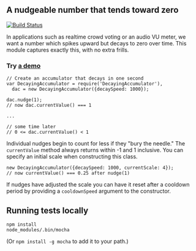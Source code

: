 ## A nudgeable number that tends toward zero
[![Build Status](https://travis-ci.org/begriffs/decaying-accumulator.png)](https://travis-ci.org/begriffs/decaying-accumulator)

In applications such as realtime crowd voting or an audio VU meter, we
want a number which spikes upward but decays to zero over time. This
module captures exactly this, with no extra frills.

### Try [a demo](http://begriffs.github.io/decaying-accumulator/)

    // Create an accumulator that decays in one second
    var DecayingAccumulator = require('DecayingAccumulator'),
      dac = new DecayingAccumulator({decaySpeed: 1000});

    dac.nudge(1);
    // now dac.currentValue() === 1

    ...

    // some time later
    // 0 <= dac.currentValue() < 1

Individual nudges begin to count for less if they "bury the needle." The
`currentValue` method always returns within -1 and 1 inclusive. You can
specify an initial scale when constructing this class.

    new DecayingAccumulator({decaySpeed: 1000, currentScale: 4});
    // now currentValue() === 0.25 after nudge(1)

If nudges have adjusted the scale you can have it reset after a cooldown
period by providing a `cooldownSpeed` argument to the constructor.

## Running tests locally

    npm install
    node_modules/.bin/mocha

(Or `npm install -g mocha` to add it to your path.)
